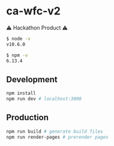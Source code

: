 # ca-wfc-v2

:warning: Hackathon Product :warning:

```bash
$ node -v
v10.6.0

$ npm -v
6.13.4
```

## Development

```bash
npm install
npm run dev # localhost:3000
```

## Production

```bash
npm run build # generate build files
npm run render-pages # prerender pages
```
